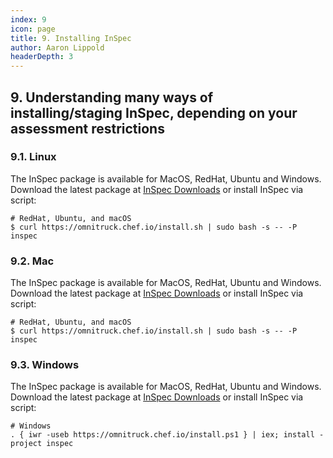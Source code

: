 ```yaml
---
index: 9
icon: page
title: 9. Installing InSpec
author: Aaron Lippold
headerDepth: 3
---
```


## 9. Understanding many ways of installing/staging InSpec, depending on your assessment restrictions

### 9.1. Linux
The InSpec package is available for MacOS, RedHat, Ubuntu and Windows. Download the latest package at [InSpec Downloads](https://downloads.chef.io/inspec) or install InSpec via script:

```
# RedHat, Ubuntu, and macOS
$ curl https://omnitruck.chef.io/install.sh | sudo bash -s -- -P inspec
```

### 9.2. Mac
The InSpec package is available for MacOS, RedHat, Ubuntu and Windows. Download the latest package at [InSpec Downloads](https://downloads.chef.io/inspec) or install InSpec via script:

```
# RedHat, Ubuntu, and macOS
$ curl https://omnitruck.chef.io/install.sh | sudo bash -s -- -P inspec
```

### 9.3. Windows
The InSpec package is available for MacOS, RedHat, Ubuntu and Windows. Download the latest package at [InSpec Downloads](https://downloads.chef.io/inspec) or install InSpec via script:

```
# Windows
. { iwr -useb https://omnitruck.chef.io/install.ps1 } | iex; install -project inspec
```